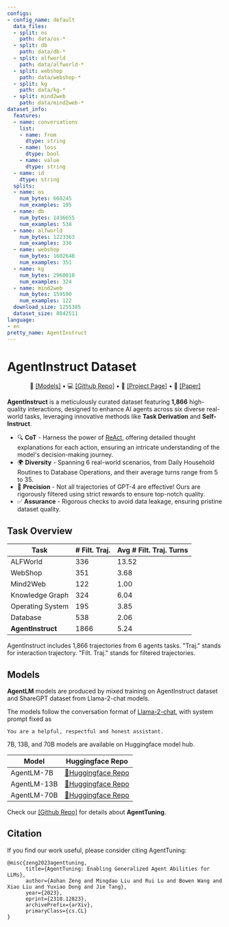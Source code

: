 ```yaml
---
configs:
- config_name: default
  data_files:
  - split: os
    path: data/os-*
  - split: db
    path: data/db-*
  - split: alfworld
    path: data/alfworld-*
  - split: webshop
    path: data/webshop-*
  - split: kg
    path: data/kg-*
  - split: mind2web
    path: data/mind2web-*
dataset_info:
  features:
  - name: conversations
    list:
    - name: from
      dtype: string
    - name: loss
      dtype: bool
    - name: value
      dtype: string
  - name: id
    dtype: string
  splits:
  - name: os
    num_bytes: 660245
    num_examples: 195
  - name: db
    num_bytes: 1436655
    num_examples: 538
  - name: alfworld
    num_bytes: 1223363
    num_examples: 336
  - name: webshop
    num_bytes: 1602648
    num_examples: 351
  - name: kg
    num_bytes: 2960010
    num_examples: 324
  - name: mind2web
    num_bytes: 159590
    num_examples: 122
  download_size: 1255385
  dataset_size: 8042511
language:
- en
pretty_name: AgentInstruct
---
```

# AgentInstruct Dataset

<p align="center">
  🤗 <a href="https://huggingface.co/THUDM/agentlm-70b" target="_blank">[Models]</a> • 💻 <a href="https://github.com/THUDM/AgentTuning" target="_blank">[Github Repo]</a> • 📌 <a href="https://THUDM.github.io/AgentTuning/" target="_blank">[Project Page]</a> • 📃 <a href="https://arxiv.org/abs/2310.12823" target="_blank">[Paper]</a> 
</p>

**AgentInstruct** is a meticulously curated dataset featuring **1,866** high-quality interactions, designed to enhance AI agents across six diverse real-world tasks, leveraging innovative methods like **Task Derivation** and **Self-Instruct**.

- 🔍 **CoT** - Harness the power of [ReAct](https://react-lm.github.io/), offering detailed thought explanations for each action, ensuring an intricate understanding of the model's decision-making journey.
- 🌍 **Diversity** - Spanning 6 real-world scenarios, from Daily Household Routines to Database Operations, and their average turns range from 5 to 35.
- 🎯 **Precision** - Not all trajectories of GPT-4 are effective! Ours are rigorously filtered using strict rewards to ensure top-notch quality.
- ✅ **Assurance** - Rigorous checks to avoid data leakage, ensuring pristine dataset quality.

## Task Overview

| Task | # Filt. Traj. | Avg # Filt. Traj. Turns |
|---|---|---|
|ALFWorld|336|13.52|
|WebShop|351|3.68|
|Mind2Web|122|1.00|
|Knowledge Graph|324|6.04|
|Operating System|195|3.85|
|Database|538|2.06|
|**AgentInstruct**|1866|5.24|

AgentInstruct includes 1,866 trajectories from
6 agents tasks. "Traj." stands for interaction trajectory. "Filt. Traj."
stands for filtered trajectories. 

## Models

**AgentLM** models are produced by mixed training on AgentInstruct dataset and ShareGPT dataset from Llama-2-chat models. 

The models follow the conversation format of [Llama-2-chat](https://huggingface.co/blog/llama2#how-to-prompt-llama-2), with system prompt fixed as 

```
You are a helpful, respectful and honest assistant.
```

7B, 13B, and 70B models are available on Huggingface model hub.

|Model|Huggingface Repo|
|---|---|
|AgentLM-7B| [🤗Huggingface Repo](https://huggingface.co/THUDM/agentlm-7b) |
|AgentLM-13B| [🤗Huggingface Repo](https://huggingface.co/THUDM/agentlm-13b) |
|AgentLM-70B| [🤗Huggingface Repo](https://huggingface.co/THUDM/agentlm-70b) |

Check our [[Github Repo]](https://github.com/THUDM/AgentTuning) for details about **AgentTuning**.

## Citation

If you find our work useful, please consider citing AgentTuning:

```
@misc{zeng2023agenttuning,
      title={AgentTuning: Enabling Generalized Agent Abilities for LLMs}, 
      author={Aohan Zeng and Mingdao Liu and Rui Lu and Bowen Wang and Xiao Liu and Yuxiao Dong and Jie Tang},
      year={2023},
      eprint={2310.12823},
      archivePrefix={arXiv},
      primaryClass={cs.CL}
}
```